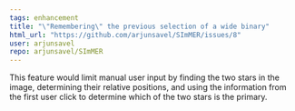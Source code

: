 ```yaml
---
tags: enhancement
title: "\"Remembering\" the previous selection of a wide binary"
html_url: "https://github.com/arjunsavel/SImMER/issues/8"
user: arjunsavel
repo: arjunsavel/SImMER
---
```


This feature would limit manual user input by finding the two stars in the image, determining their relative positions, and using the information from the first user click to determine which of the two stars is the primary.